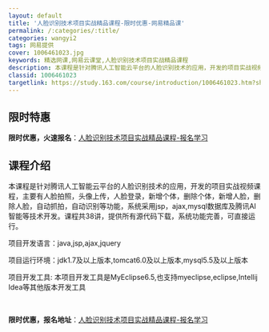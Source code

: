 ```yaml
---
layout: default
title: '人脸识别技术项目实战精品课程-限时优惠-网易精品课'
permalink: /:categories/:title/
categories: wangyi2
tags: 网易提供
cover: 1006461023.jpg
keywords: 精选网课,网易云课堂,人脸识别技术项目实战精品课程
description: 本课程是针对腾讯人工智能云平台的人脸识别技术的应用，开发的项目实战视频课程，主要有人脸拍照，头像上传，人脸登录，新增个体
classid: 1006461023
targetlink: https://study.163.com/course/introduction/1006461023.htm?share=1&shareId=1025206652&utm_campaign=share&utm_medium=iphoneShare&utm_source=&utm_u=1025206652
---
```


## 限时特惠

**限时优惠，火速报名**：[人脸识别技术项目实战精品课程-报名学习](https://study.163.com/course/introduction/1006461023.htm?share=1&shareId=1025206652&utm_campaign=share&utm_medium=iphoneShare&utm_source=&utm_u=1025206652)

## 课程介绍

本课程是针对腾讯人工智能云平台的人脸识别技术的应用，开发的项目实战视频课程，主要有人脸拍照，头像上传，人脸登录，新增个体，删除个体，新增人脸，删除人脸，自动抓拍，自动识别等功能，系统采用jsp，ajax,mysql数据库及腾讯AI智能等技术开发。课程共38讲，提供所有源代码下载，系统功能完善，可直接运行。

项目开发语言：java,jsp,ajax,jquery

项目运行环境：jdk1.7及以上版本,tomcat6.0及以上版本,mysql5.5及以上版本

项目开发工具: 本项目开发工具是MyEclipse6.5,也支持myeclipse,eclipse,Intellij Idea等其他版本开发工具

​

**限时优惠，报名地址**：[人脸识别技术项目实战精品课程-报名学习](https://study.163.com/course/introduction/1006461023.htm?share=1&shareId=1025206652&utm_campaign=share&utm_medium=iphoneShare&utm_source=&utm_u=1025206652)

